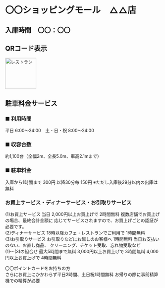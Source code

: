 # 〇〇ショッピングモール　△△店

## 入庫時間　〇〇：〇〇

## QRコード表示  
<img width="100px" alt="レストラン" src="./見本.jpg">

## 駐車料金サービス
### ■ 利用時間
平日 6:00～24:00　土・日・祝 8:00～24:00
### ■ 収容台数
約1,100台（全幅2m、全長5.0m、車高2.1mまで）
### ■ 駐車料金
入庫から1時間まで 300円 以降30分毎 150円 ※ただし入庫後29分以内の出庫は無料
### お買上サービス・ディナーサービス・お引取りサービス
(1)お買上サービス
当日 2,000円以上お買上げで 2時間無料
複数店舗でお買上げの場合、最終合計金額に
応じてサービスされますので、お買上げごとの認証が必要です。<br>
(2)ディナーサービス
18時以降カフェ・レストランでご利用で 1時間無料  
(3)お引取りサービス
お引取りなどにお越しのお客様へ 1時間無料
当日お支払いのない、お直し商品、
クリーニング、チケット受取、忘れ物受取など<br>
(1)～(3)の組合せ
最大5時間まで無料
3,000円以上お買上げで 3時間無料
4,000円以上お買上げで 4時間無料

〇〇ポイントカードをお持ちの方<br>
さらにお買上にかかわらず平日2時間、土日祝1時間無料
お帰りの際に事前精算機での精算が必要
